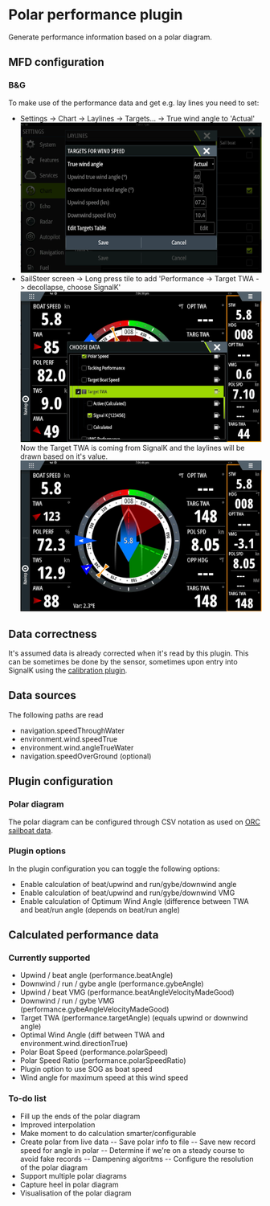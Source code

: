 # Polar performance plugin
Generate performance information based on a polar diagram.


## MFD configuration

### B&G
To make use of the performance data and get e.g. lay lines you need to set:
 - Settings -> Chart -> Laylines -> Targets... -> True wind angle to 'Actual'
 ![](doc/BandG_Laylines_Target_TWA_to_Active.png)
 - SailSteer screen -> Long press tile to add 'Performance -> Target TWA -> decollapse, choose SignalK'
 ![](doc/BandG_Target_TWA_to_SignalK.png)
Now the Target TWA is coming from SignalK and the laylines will be drawn based on it's value.
![](doc/BandG_Sailsteer_with_laylines.png)

## Data correctness
It's assumed data is already corrected when it's read by this plugin. This can be sometimes be done by the sensor, sometimes upon entry into SignalK using the [calibration plugin](https://www.npmjs.com/package/@signalk/calibration).

## Data sources
The following paths are read
 - navigation.speedThroughWater
 - environment.wind.speedTrue
 - environment.wind.angleTrueWater
 - navigation.speedOverGround (optional)

## Plugin configuration
### Polar diagram
The polar diagram can be configured through CSV notation as used on [ORC sailboat data](https://jieter.github.io/orc-data/site/).

### Plugin options
In the plugin configuration you can toggle the following options:
 - Enable calculation of beat/upwind and run/gybe/downwind angle
 - Enable calculation of beat/upwind and run/gybe/downwind VMG
 - Enable calculation of Optimum Wind Angle (difference between TWA and beat/run angle (depends on beat/run angle)

## Calculated performance data
### Currently supported
 - Upwind / beat angle (performance.beatAngle) 
 - Downwind / run / gybe angle (performance.gybeAngle) 
 - Upwind / beat VMG (performance.beatAngleVelocityMadeGood) 
 - Downwind / run / gybe VMG (performance.gybeAngleVelocityMadeGood) 
 - Target TWA (performance.targetAngle) (equals upwind or downwind angle)
 - Optimal Wind Angle (diff between TWA and environment.wind.directionTrue)
 - Polar Boat Speed (performance.polarSpeed)
 - Polar Speed Ratio (performance.polarSpeedRatio)
 - Plugin option to use SOG as boat speed
 - Wind angle for maximum speed at this wind speed

### To-do list
 - Fill up the ends of the polar diagram
 - Improved interpolation
 - Make moment to do calculation smarter/configurable
 - Create polar from live data
 -- Save polar info to file
 -- Save new record speed for angle in polar
 -- Determine if we're on a steady course to avoid fake records
 -- Dampening algoritms
 -- Configure the resolution of the polar diagram
 - Support multiple polar diagrams
 - Capture heel in polar diagram
 - Visualisation of the polar diagram
